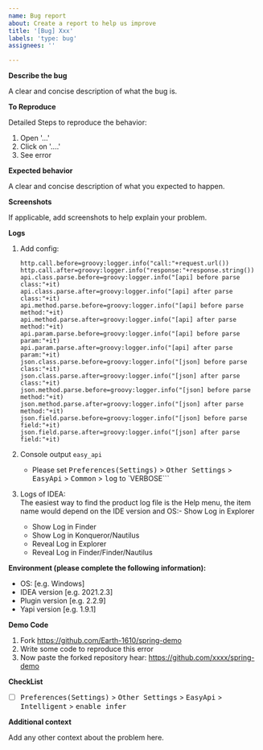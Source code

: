 ```yaml
---
name: Bug report
about: Create a report to help us improve
title: '[Bug] Xxx'
labels: 'type: bug'
assignees: ''

---
```


**Describe the bug**

A clear and concise description of what the bug is.

**To Reproduce**

Detailed Steps to reproduce the behavior:

1. Open '...'
2. Click on '....'
3. See error
   
**Expected behavior**

A clear and concise description of what you expected to happen.

**Screenshots**

If applicable, add screenshots to help explain your problem.

**Logs**

1. Add config:
   
   ```properties
   http.call.before=groovy:logger.info("call:"+request.url())
   http.call.after=groovy:logger.info("response:"+response.string())
   api.class.parse.before=groovy:logger.info("[api] before parse class:"+it)
   api.class.parse.after=groovy:logger.info("[api] after parse class:"+it)
   api.method.parse.before=groovy:logger.info("[api] before parse method:"+it)
   api.method.parse.after=groovy:logger.info("[api] after parse method:"+it)
   api.param.parse.before=groovy:logger.info("[api] before parse param:"+it)
   api.param.parse.after=groovy:logger.info("[api] after parse param:"+it)
   json.class.parse.before=groovy:logger.info("[json] before parse class:"+it)
   json.class.parse.after=groovy:logger.info("[json] after parse class:"+it)
   json.method.parse.before=groovy:logger.info("[json] before parse method:"+it)
   json.method.parse.after=groovy:logger.info("[json] after parse method:"+it)
   json.field.parse.before=groovy:logger.info("[json] before parse field:"+it)
   json.field.parse.after=groovy:logger.info("[json] after parse field:"+it)
   ```

2. Console output `easy_api`
   - Please set <kbd>Preferences(Settings)</kbd> > <kbd>Other Settings</kbd> > <kbd>EasyApi</kbd> > <kbd> Common</kbd> > <kbd>log</kbd> to `VERBOSE```
   
3. Logs of IDEA: <br>
   The easiest way to find the product log file is the Help menu, the item name would depend on the IDE version and OS:- Show Log in Explorer
   - Show Log in Finder
   - Show Log in Konqueror/Nautilus
   - Reveal Log in Explorer
   - Reveal Log in Finder/Finder/Nautilus

**Environment (please complete the following information):**
 - OS: [e.g. Windows]
 - IDEA version [e.g. 2021.2.3]
 - Plugin version [e.g. 2.2.9]
 - Yapi version [e.g. 1.9.1]

**Demo Code**

1. Fork https://github.com/Earth-1610/spring-demo
2. Write some code to reproduce this error
3. Now paste the forked repository hear: https://github.com/xxxx/spring-demo

**CheckList**

   - [ ] <kbd>Preferences(Settings)</kbd> > <kbd>Other Settings</kbd> > <kbd>EasyApi</kbd> > <kbd> Intelligent</kbd> > <kbd>enable infer</kbd>

**Additional context**

Add any other context about the problem here.
